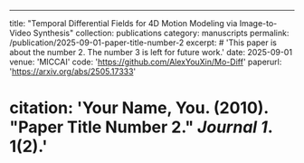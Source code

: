 ---
title: "Temporal Differential Fields for 4D Motion Modeling via Image-to-Video Synthesis"
collection: publications
category: manuscripts
permalink: /publication/2025-09-01-paper-title-number-2
excerpt: # 'This paper is about the number 2. The number 3 is left for future work.'
date: 2025-09-01
venue: 'MICCAI'
code: 'https://github.com/AlexYouXin/Mo-Diff'
paperurl: 'https://arxiv.org/abs/2505.17333'
# citation: 'Your Name, You. (2010). &quot;Paper Title Number 2.&quot; <i>Journal 1</i>. 1(2).'

